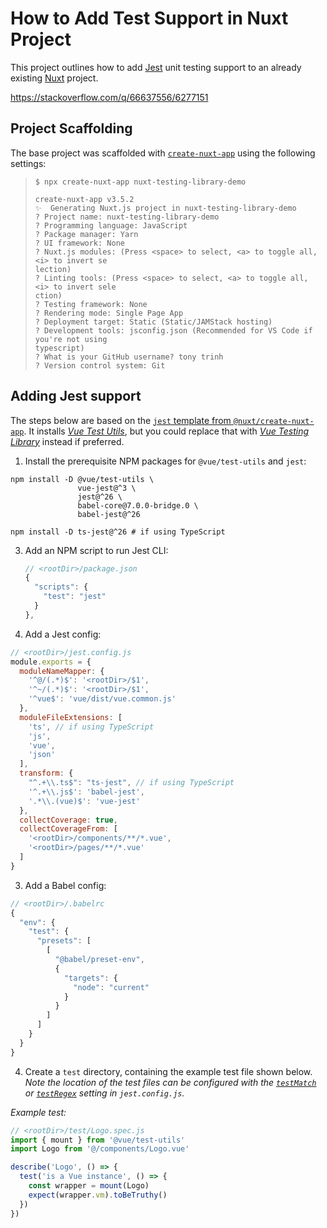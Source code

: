 # How to Add Test Support in Nuxt Project

This project outlines how to add [Jest](https://jestjs.io/) unit testing support to an already existing [Nuxt](https://nuxtjs.org/) project.

https://stackoverflow.com/q/66637556/6277151

## Project Scaffolding

The base project was scaffolded with [`create-nuxt-app`](https://nuxtjs.org/docs/2.x/get-started/installation/#using-create-nuxt-app) using the following settings:

>     $ npx create-nuxt-app nuxt-testing-library-demo
>
>     create-nuxt-app v3.5.2
>     ✨  Generating Nuxt.js project in nuxt-testing-library-demo
>     ? Project name: nuxt-testing-library-demo
>     ? Programming language: JavaScript
>     ? Package manager: Yarn
>     ? UI framework: None
>     ? Nuxt.js modules: (Press <space> to select, <a> to toggle all, <i> to invert se
>     lection)
>     ? Linting tools: (Press <space> to select, <a> to toggle all, <i> to invert sele
>     ction)
>     ? Testing framework: None
>     ? Rendering mode: Single Page App
>     ? Deployment target: Static (Static/JAMStack hosting)
>     ? Development tools: jsconfig.json (Recommended for VS Code if you're not using
>     typescript)
>     ? What is your GitHub username? tony trinh
>     ? Version control system: Git

## Adding Jest support

The steps below are based on the [`jest` template from `@nuxt/create-nuxt-app`](https://github.com/nuxt/create-nuxt-app/tree/d00a766/packages/cna-template/template/frameworks/jest). It installs [*Vue Test Utils*](https://vue-test-utils.vuejs.org/), but you could replace that with [*Vue Testing Library*](https://testing-library.com/docs/vue-testing-library/intro/) instead if preferred.

 1. Install the prerequisite NPM packages for `@vue/test-utils` and `jest`:

   ```
   npm install -D @vue/test-utils \
                  vue-jest@^3 \
                  jest@^26 \
                  babel-core@7.0.0-bridge.0 \
                  babel-jest@^26

   npm install -D ts-jest@^26 # if using TypeScript
   ```

 3. Add an NPM script to run Jest CLI:

    ```js
    // <rootDir>/package.json
    {
      "scripts": {
        "test": "jest"
      }
    },
    ```

 2. Add a Jest config:

  ```js
  // <rootDir>/jest.config.js
  module.exports = {
    moduleNameMapper: {
      '^@/(.*)$': '<rootDir>/$1',
      '^~/(.*)$': '<rootDir>/$1',
      '^vue$': 'vue/dist/vue.common.js'
    },
    moduleFileExtensions: [
      'ts', // if using TypeScript
      'js',
      'vue',
      'json'
    ],
    transform: {
      "^.+\\.ts$": "ts-jest", // if using TypeScript
      '^.+\\.js$': 'babel-jest',
      '.*\\.(vue)$': 'vue-jest'
    },
    collectCoverage: true,
    collectCoverageFrom: [
      '<rootDir>/components/**/*.vue',
      '<rootDir>/pages/**/*.vue'
    ]
  }
  ```

  3. Add a Babel config:

  ```js
  // <rootDir>/.babelrc
  {
    "env": {
      "test": {
        "presets": [
          [
            "@babel/preset-env",
            {
              "targets": {
                "node": "current"
              }
            }
          ]
        ]
      }
    }
  }
  ```

  4. Create a `test` directory, containing the example test file shown below. *Note the location of the test files can be configured with the [`testMatch`](https://jestjs.io/docs/configuration#testmatch-arraystring) or [`testRegex`](https://jestjs.io/docs/configuration#testregex-string--arraystring) setting in `jest.config.js`.*

  *Example test:*

  ```js
  // <rootDir>/test/Logo.spec.js
  import { mount } from '@vue/test-utils'
  import Logo from '@/components/Logo.vue'

  describe('Logo', () => {
    test('is a Vue instance', () => {
      const wrapper = mount(Logo)
      expect(wrapper.vm).toBeTruthy()
    })
  })
  ```

